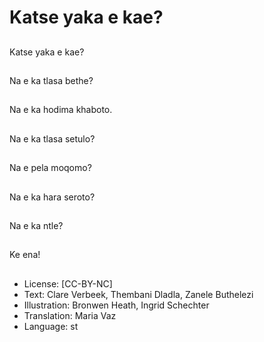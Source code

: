 # Katse yaka e kae?

##
Katse yaka e kae?

##
Na e ka tlasa bethe?

##
Na e ka hodima khaboto.

##
Na e ka tlasa setulo?

##
Na e pela moqomo?

##
Na e ka hara seroto?

##
Na e ka ntle?

##
Ke ena!

##
* License: [CC-BY-NC]
* Text: Clare Verbeek, Thembani Dladla, Zanele Buthelezi
* Illustration: Bronwen Heath, Ingrid Schechter
* Translation: Maria Vaz
* Language: st
